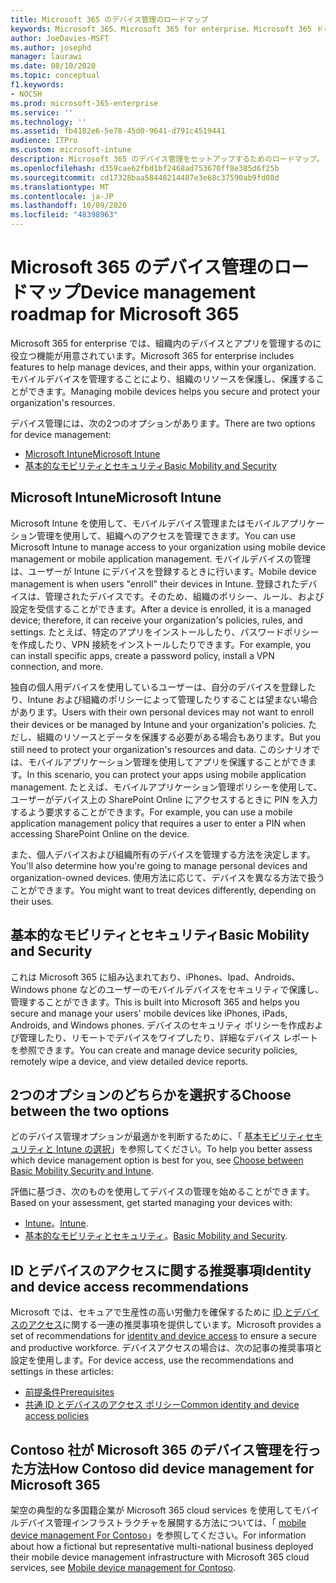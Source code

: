 ```yaml
---
title: Microsoft 365 のデバイス管理のロードマップ
keywords: Microsoft 365、Microsoft 365 for enterprise、Microsoft 365 ドキュメント、モバイルデバイス管理、Intune
author: JoeDavies-MSFT
ms.author: josephd
manager: laurawi
ms.date: 08/10/2020
ms.topic: conceptual
f1.keywords:
- NOCSH
ms.prod: microsoft-365-enterprise
ms.service: ''
ms.technology: ''
ms.assetid: fb4182e6-5e78-45d0-9641-d791c4519441
audience: ITPro
ms.custom: microsoft-intune
description: Microsoft 365 のデバイス管理をセットアップするためのロードマップ。
ms.openlocfilehash: d359cae62fbd1bf2468ad753670ff8e385d6f25b
ms.sourcegitcommit: cd17328baa58448214487e3e68c37590ab9fd08d
ms.translationtype: MT
ms.contentlocale: ja-JP
ms.lasthandoff: 10/09/2020
ms.locfileid: "48398963"
---
```

# <a name="device-management-roadmap-for-microsoft-365"></a><span data-ttu-id="eec6f-104">Microsoft 365 のデバイス管理のロードマップ</span><span class="sxs-lookup"><span data-stu-id="eec6f-104">Device management roadmap for Microsoft 365</span></span>

<span data-ttu-id="eec6f-105">Microsoft 365 for enterprise では、組織内のデバイスとアプリを管理するのに役立つ機能が用意されています。</span><span class="sxs-lookup"><span data-stu-id="eec6f-105">Microsoft 365 for enterprise includes features to help manage devices, and their apps, within your organization.</span></span> <span data-ttu-id="eec6f-106">モバイルデバイスを管理することにより、組織のリソースを保護し、保護することができます。</span><span class="sxs-lookup"><span data-stu-id="eec6f-106">Managing mobile devices helps you secure and protect your organization's resources.</span></span>

<span data-ttu-id="eec6f-107">デバイス管理には、次の2つのオプションがあります。</span><span class="sxs-lookup"><span data-stu-id="eec6f-107">There are two options for device management:</span></span>

- [<span data-ttu-id="eec6f-108">Microsoft Intune</span><span class="sxs-lookup"><span data-stu-id="eec6f-108">Microsoft Intune</span></span>](#microsoft-intune)
- [<span data-ttu-id="eec6f-109">基本的なモビリティとセキュリティ</span><span class="sxs-lookup"><span data-stu-id="eec6f-109">Basic Mobility and Security</span></span>](#basic-mobility-and-security)

## <a name="microsoft-intune"></a><span data-ttu-id="eec6f-110">Microsoft Intune</span><span class="sxs-lookup"><span data-stu-id="eec6f-110">Microsoft Intune</span></span>

<span data-ttu-id="eec6f-111">Microsoft Intune を使用して、モバイルデバイス管理またはモバイルアプリケーション管理を使用して、組織へのアクセスを管理できます。</span><span class="sxs-lookup"><span data-stu-id="eec6f-111">You can use Microsoft Intune to manage access to your organization using mobile device management or mobile application management.</span></span> <span data-ttu-id="eec6f-112">モバイルデバイスの管理は、ユーザーが Intune にデバイスを登録するときに行います。</span><span class="sxs-lookup"><span data-stu-id="eec6f-112">Mobile device management is when users "enroll" their devices in Intune.</span></span> <span data-ttu-id="eec6f-113">登録されたデバイスは、管理されたデバイスです。そのため、組織のポリシー、ルール、および設定を受信することができます。</span><span class="sxs-lookup"><span data-stu-id="eec6f-113">After a device is enrolled, it is a managed device; therefore, it can receive your organization's  policies, rules, and settings.</span></span> <span data-ttu-id="eec6f-114">たとえば、特定のアプリをインストールしたり、パスワードポリシーを作成したり、VPN 接続をインストールしたりできます。</span><span class="sxs-lookup"><span data-stu-id="eec6f-114">For example, you can install specific apps, create a password policy, install a VPN connection, and more.</span></span>

<span data-ttu-id="eec6f-115">独自の個人用デバイスを使用しているユーザーは、自分のデバイスを登録したり、Intune および組織のポリシーによって管理したりすることは望まない場合があります。</span><span class="sxs-lookup"><span data-stu-id="eec6f-115">Users with their own personal devices may not want to enroll their devices or be managed by Intune and your organization's policies.</span></span> <span data-ttu-id="eec6f-116">ただし、組織のリソースとデータを保護する必要がある場合もあります。</span><span class="sxs-lookup"><span data-stu-id="eec6f-116">But you still need to protect your organization's resources and data.</span></span> <span data-ttu-id="eec6f-117">このシナリオでは、モバイルアプリケーション管理を使用してアプリを保護することができます。</span><span class="sxs-lookup"><span data-stu-id="eec6f-117">In this scenario, you can protect your apps using mobile application management.</span></span> <span data-ttu-id="eec6f-118">たとえば、モバイルアプリケーション管理ポリシーを使用して、ユーザーがデバイス上の SharePoint Online にアクセスするときに PIN を入力するよう要求することができます。</span><span class="sxs-lookup"><span data-stu-id="eec6f-118">For example, you can use a mobile application management policy that requires a user to enter a PIN when accessing SharePoint Online on the device.</span></span>

<span data-ttu-id="eec6f-119">また、個人デバイスおよび組織所有のデバイスを管理する方法を決定します。</span><span class="sxs-lookup"><span data-stu-id="eec6f-119">You'll also determine how you're going to manage personal devices and organization-owned devices.</span></span> <span data-ttu-id="eec6f-120">使用方法に応じて、デバイスを異なる方法で扱うことができます。</span><span class="sxs-lookup"><span data-stu-id="eec6f-120">You might want to treat devices differently, depending on their uses.</span></span>

## <a name="basic-mobility-and-security"></a><span data-ttu-id="eec6f-121">基本的なモビリティとセキュリティ</span><span class="sxs-lookup"><span data-stu-id="eec6f-121">Basic Mobility and Security</span></span>

<span data-ttu-id="eec6f-122">これは Microsoft 365 に組み込まれており、iPhones、Ipad、Androids、Windows phone などのユーザーのモバイルデバイスをセキュリティで保護し、管理することができます。</span><span class="sxs-lookup"><span data-stu-id="eec6f-122">This is built into Microsoft 365 and helps you secure and manage your users' mobile devices like iPhones, iPads, Androids, and Windows phones.</span></span> <span data-ttu-id="eec6f-123">デバイスのセキュリティ ポリシーを作成および管理したり、リモートでデバイスをワイプしたり、詳細なデバイス レポートを参照できます。</span><span class="sxs-lookup"><span data-stu-id="eec6f-123">You can create and manage device security policies, remotely wipe a device, and view detailed device reports.</span></span>

## <a name="choose-between-the-two-options"></a><span data-ttu-id="eec6f-124">2つのオプションのどちらかを選択する</span><span class="sxs-lookup"><span data-stu-id="eec6f-124">Choose between the two options</span></span>

<span data-ttu-id="eec6f-125">どのデバイス管理オプションが最適かを判断するために、「 [基本モビリティセキュリティと Intune の選択](https://docs.microsoft.com/office365/securitycompliance/choose-between-mdm-and-intune)」を参照してください。</span><span class="sxs-lookup"><span data-stu-id="eec6f-125">To help you better assess which device management option is best for you, see [Choose between Basic Mobility Security and Intune](https://docs.microsoft.com/office365/securitycompliance/choose-between-mdm-and-intune).</span></span>

<span data-ttu-id="eec6f-126">評価に基づき、次のものを使用してデバイスの管理を始めることができます。</span><span class="sxs-lookup"><span data-stu-id="eec6f-126">Based on your assessment, get started managing your devices with:</span></span>

- <span data-ttu-id="eec6f-127">[Intune](https://docs.microsoft.com/mem/intune/fundamentals/planning-guide)。</span><span class="sxs-lookup"><span data-stu-id="eec6f-127">[Intune](https://docs.microsoft.com/mem/intune/fundamentals/planning-guide).</span></span>
- <span data-ttu-id="eec6f-128">[基本的なモビリティとセキュリティ](https://support.microsoft.com/office/set-up-basic-mobility-and-security-dd892318-bc44-4eb1-af00-9db5430be3cd)。</span><span class="sxs-lookup"><span data-stu-id="eec6f-128">[Basic Mobility and Security](https://support.microsoft.com/office/set-up-basic-mobility-and-security-dd892318-bc44-4eb1-af00-9db5430be3cd).</span></span>
 
## <a name="identity-and-device-access-recommendations"></a><span data-ttu-id="eec6f-129">ID とデバイスのアクセスに関する推奨事項</span><span class="sxs-lookup"><span data-stu-id="eec6f-129">Identity and device access recommendations</span></span>

<span data-ttu-id="eec6f-130">Microsoft では、セキュアで生産性の高い労働力を確保するために [ID とデバイスのアクセス](../security/office-365-security/microsoft-365-policies-configurations.md)に関する一連の推奨事項を提供しています。</span><span class="sxs-lookup"><span data-stu-id="eec6f-130">Microsoft provides a set of recommendations for [identity and device access](../security/office-365-security/microsoft-365-policies-configurations.md) to ensure a secure and productive workforce.</span></span> <span data-ttu-id="eec6f-131">デバイスアクセスの場合は、次の記事の推奨事項と設定を使用します。</span><span class="sxs-lookup"><span data-stu-id="eec6f-131">For device access, use the recommendations and settings in these articles:</span></span>

- [<span data-ttu-id="eec6f-132">前提条件</span><span class="sxs-lookup"><span data-stu-id="eec6f-132">Prerequisites</span></span>](../security/office-365-security/identity-access-prerequisites.md)
- [<span data-ttu-id="eec6f-133">共通 ID とデバイスのアクセス ポリシー</span><span class="sxs-lookup"><span data-stu-id="eec6f-133">Common identity and device access policies</span></span>](../security/office-365-security/identity-access-policies.md)

## <a name="how-contoso-did-device-management-for-microsoft-365"></a><span data-ttu-id="eec6f-134">Contoso 社が Microsoft 365 のデバイス管理を行った方法</span><span class="sxs-lookup"><span data-stu-id="eec6f-134">How Contoso did device management for Microsoft 365</span></span>

<span data-ttu-id="eec6f-135">架空の典型的な多国籍企業が Microsoft 365 cloud services を使用してモバイルデバイス管理インフラストラクチャを展開する方法については、「 [mobile device management For Contoso](contoso-mdm.md)」を参照してください。</span><span class="sxs-lookup"><span data-stu-id="eec6f-135">For information about how a fictional but representative multi-national business deployed their mobile device management infrastructure with Microsoft 365 cloud services, see [Mobile device management for Contoso](contoso-mdm.md).</span></span>
